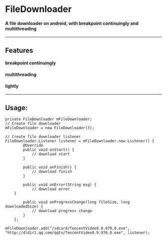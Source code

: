 FileDownloader
===================

#### A file downloader on android, with breakpoint continuingly and multithreading

----------


Features
-------------

####   </i>breakpoint continuingly
####   </i>multithreading
####   </i>lightly
----------


Usage:
-------------------
	private FileDownloader mFileDownloader;
	// Create file downloader
	mFileDownloader = new FileDownloader(3);
	
	// Create file downloader listener
	FileDownloader.Listener listener = mFileDownloader.new Listener() {
            @Override
            public void onStart() {
	            // download start
            }

            public void onFinish() {
	            // download finish
            }

            public void onError(String msg) {
	            // download error
	    }

            public void onProgressChange(long fileSize, long downloadedSize) {
	            // download progress change
            }
        };

	mFileDownloader.add("/sdcard/TencentVideo9.9.970.0.exe", "http://dldir1.qq.com/qqtv/TencentVideo9.9.970.0.exe", listener);


